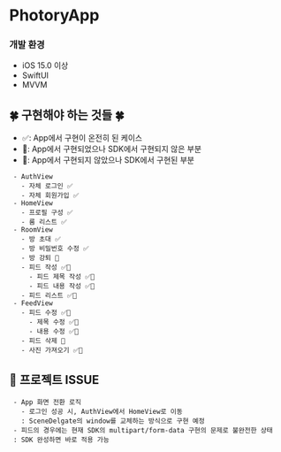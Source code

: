 # PhotoryApp

### 개발 환경
* iOS 15.0 이상
* SwiftUI
* MVVM 

## 🍀 구현해야 하는 것들 🍀
 - ✅: App에서 구현이 온전히 된 케이스 <br>
 - 🌙: App에서 구현되었으나 SDK에서 구현되지 않은 부분 <br>
 - 🍑: App에서 구현되지 않았으나 SDK에서 구현된 부분 <br>
 
```
 - AuthView
   - 자체 로그인 ✅
   - 자체 회원가입 ✅
 - HomeView
   - 프로필 구성 ✅
   - 룸 리스트 ✅
 - RoomView
   - 방 초대 ✅
   - 방 비밀번호 수정 ✅
   - 방 강퇴 🍑
   - 피드 작성 ✅🌙
     - 피드 제목 작성 ✅🌙
     - 피드 내용 작성 ✅🌙
   - 피드 리스트 ✅🌙
 - FeedView
   - 피드 수정 ✅🌙
     - 제목 수정 ✅🌙
     - 내용 수정 ✅🌙
   - 피드 삭제 🍑
   - 사진 가져오기 ✅🌙
```
 
 ## 🚨 프로젝트 ISSUE
 ```
  - App 화면 전환 로직
    - 로그인 성공 시, AuthView에서 HomeView로 이동
    : SceneDelgate의 window를 교체하는 방식으로 구현 예정
  - 피드의 경우에는 현재 SDK의 multipart/form-data 구현의 문제로 불완전한 상태
  : SDK 완성하면 바로 적용 가능
  
 ```
